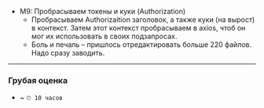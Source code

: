 - M9: Пробрасываем токены и куки (Authorization)
  - Пробрасываем Authorizaition заголовок, а также куки (на вырост) в контекст. Затем этот контекст пробрасываем в axios, чтоб он мог их использовать в своих подзапросах.
  - Боль и печаль – пришлось отредактировать больше 220 файлов. Надо сразу заводить.

-----

### Грубая оценка

- ~ `⏱ 10 часов`
